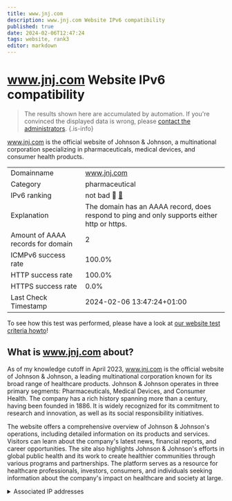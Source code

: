 ```yaml
---
title: www.jnj.com
description: www.jnj.com Website IPv6 compatibility
published: true
date: 2024-02-06T12:47:24
tags: website, rank3
editor: markdown
---
```


# www.jnj.com Website IPv6 compatibility

> The results shown here are accumulated by automation. If you're convinced the displayed data is wrong, please [contact the administrators](/howto/chat). 
{.is-info}

www.jnj.com is the official website of Johnson & Johnson, a multinational corporation specializing in pharmaceuticals, medical devices, and consumer health products.


|   |   |
| - | - |
| Domainname | www.jnj.com
| Category | pharmaceutical |
| IPv6 ranking | not bad :3rd_place_medal: [🔗](/howto/ranking) |
| Explanation | The domain has an AAAA record, does respond to ping and only supports either http or https. |
| Amount of AAAA records for domain | 2 |
| ICMPv6 success rate | 100.0%|
| HTTP success rate | 100.0% |
| HTTPS success rate | 0.0% |
| Last Check Timestamp | 2024-02-06 13:47:24+01:00 |

To see how this test was performed, please have a look at [our website test criteria howto](/howto/testcriteria/website)!


## What is www.jnj.com about?
As of my knowledge cutoff in April 2023, www.jnj.com is the official website of Johnson & Johnson, a leading multinational corporation known for its broad range of healthcare products. Johnson & Johnson operates in three primary segments: Pharmaceuticals, Medical Devices, and Consumer Health. The company has a rich history spanning more than a century, having been founded in 1886. It is widely recognized for its commitment to research and innovation, as well as its social responsibility initiatives.

The website offers a comprehensive overview of Johnson & Johnson's operations, including detailed information on its products and services. Visitors can learn about the company's latest news, financial reports, and career opportunities. The site also highlights Johnson & Johnson's efforts in global public health and its work to create healthier communities through various programs and partnerships. The platform serves as a resource for healthcare professionals, investors, consumers, and individuals seeking information about the company's impact on healthcare and society at large.



<details>
<summary>Associated IP addresses</summary>

2a02:26f0:280:195::40e1

2a02:26f0:280:18e::40e1

</details>

